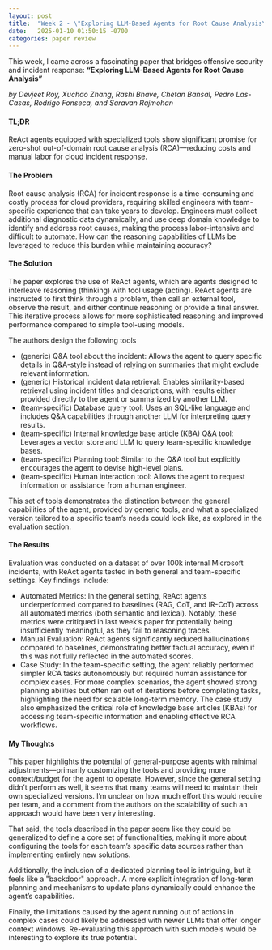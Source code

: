 ```yaml
---
layout: post
title:  "Week 2 - \"Exploring LLM-Based Agents for Root Cause Analysis\""
date:   2025-01-10 01:50:15 -0700
categories: paper review
---
```


This week, I came across a fascinating paper that bridges offensive security and incident response:
**“Exploring LLM-Based Agents for Root Cause Analysis”**

*by Devjeet Roy, Xuchao Zhang, Rashi Bhave, Chetan Bansal, Pedro Las-Casas, Rodrigo Fonseca, and Saravan Rajmohan*

#### TL;DR

ReAct agents equipped with specialized tools show significant promise for zero-shot out-of-domain root cause analysis (RCA)—reducing costs and manual labor for cloud incident response.

#### The Problem

Root cause analysis (RCA) for incident response is a time-consuming and costly process for cloud providers, requiring skilled engineers with team-specific experience that can take years to develop. Engineers must collect additional diagnostic data dynamically, and use deep domain knowledge to identify and address root causes, making the process labor-intensive and difficult to automate. How can the reasoning capabilities of LLMs be leveraged to reduce this burden while maintaining accuracy?

#### The Solution

The paper explores the use of ReAct agents, which are agents designed to interleave reasoning (thinking) with tool usage (acting). ReAct agents are instructed to first think through a problem, then call an external tool, observe the result, and either continue reasoning or provide a final answer. This iterative process allows for more sophisticated reasoning and improved performance compared to simple tool-using models.

The authors design the following tools

* (generic) Q&A tool about the incident: Allows the agent to query specific details in Q&A-style instead of relying on summaries that might exclude relevant information.
* (generic) Historical incident data retrieval: Enables similarity-based retrieval using incident titles and descriptions, with results either provided directly to the agent or summarized by another LLM.
* (team-specific) Database query tool: Uses an SQL-like language and includes Q&A capabilities through another LLM for interpreting query results.
* (team-specific) Internal knowledge base article (KBA) Q&A tool: Leverages a vector store and LLM to query team-specific knowledge bases.
* (team-specific) Planning tool: Similar to the Q&A tool but explicitly encourages the agent to devise high-level plans.
* (team-specific) Human interaction tool: Allows the agent to request information or assistance from a human engineer.

This set of tools demonstrates the distinction between the general capabilities of the agent, provided by generic tools, and what a specialized version tailored to a specific team’s needs could look like, as explored in the evaluation section.

#### The Results

Evaluation was conducted on a dataset of over 100k internal Microsoft incidents, with ReAct agents tested in both general and team-specific settings. Key findings include:

* Automated Metrics: In the general setting, ReAct agents underperformed compared to baselines (RAG, CoT, and IR-CoT) across all automated metrics (both semantic and lexical). Notably, these metrics were critiqued in last week’s paper for potentially being insufficiently meaningful, as they fail to reasoning traces.
* Manual Evaluation: ReAct agents significantly reduced hallucinations compared to baselines, demonstrating better factual accuracy, even if this was not fully reflected in the automated scores.
* Case Study: In the team-specific setting, the agent reliably performed simpler RCA tasks autonomously but required human assistance for complex cases. For more complex scenarios, the agent showed strong planning abilities but often ran out of iterations before completing tasks, highlighting the need for scalable long-term memory. The case study also emphasized the critical role of knowledge base articles (KBAs) for accessing team-specific information and enabling effective RCA workflows.

#### My Thoughts

This paper highlights the potential of general-purpose agents with minimal adjustments—primarily customizing the tools and providing more context/budget for the agent to operate. However, since the general setting didn’t perform as well, it seems that many teams will need to maintain their own specialized versions. I’m unclear on how much effort this would require per team, and a comment from the authors on the scalability of such an approach would have been very interesting.

That said, the tools described in the paper seem like they could be generalized to define a core set of functionalities, making it more about configuring the tools for each team’s specific data sources rather than implementing entirely new solutions.

Additionally, the inclusion of a dedicated planning tool is intriguing, but it feels like a "backdoor" approach. A more explicit integration of long-term planning and mechanisms to update plans dynamically could enhance the agent’s capabilities.

Finally, the limitations caused by the agent running out of actions in complex cases could likely be addressed with newer LLMs that offer longer context windows. Re-evaluating this approach with such models would be interesting to explore its true potential.

